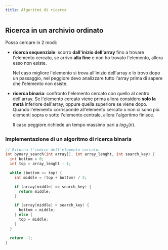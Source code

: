 ```yaml
---
title: Algoritmi di ricerca
---
```


## Ricerca in un archivio ordinato

Posso cercare in 2 modi:

- **ricerca sequenziale**: scorro **dall'inizio dell'array** fino a trovare
  l'elemento cercato, se arrivo **alla fine** e non ho trovato l'elemento,
  allora esso non esiste.

  Nel caso migliore l'elemento si trova all'inizio dell'array e lo trovo dopo un
  passaggio, nel peggiore devo analizzare tutto l'array prima di sapere che
  l'elemento non esiste.

- **ricerca binaria**: confronto l'elemento cercato con quello al centro
  dell'array. Se l'elemento cercato viene prima allora considero **solo la
  metà** inferiore dell'array, oppure quella superiore se viene dopo. Quando
  l'elemento corrisponde all'elemento cercato o non ci sono più elementi sopra o
  sotto l'elemento centrale, allora l'algoritmo finisce.

  Il caso peggiore richiede un tempo massimo pari a $log_{2}(n)$.

### Implementazione di un algoritmo di ricerca binaria

```c
// Ritorna l'indice dell'elemento cercato.
int bynary_search(int array[], int array_lenght, int search_key) {
  int bottom = 0;
  int top = array_lenght - 1;

  while (bottom <= top) {
    int middle = (top + bottom) / 2;

    if (array[middle] == search_key) {
      return middle;
    }

    if (array[middle] > search_key) {
      bottom = middle;
    } else {
      top = middle;
    }
  }

  return -1;
}
```

